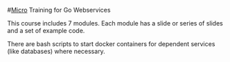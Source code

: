 #[Micro](micro.mu) Training for Go Webservices

This course includes 7 modules.  Each module has a slide or series of slides and a set of example code.

There are bash scripts to start docker containers for dependent services (like databases) where necessary.

